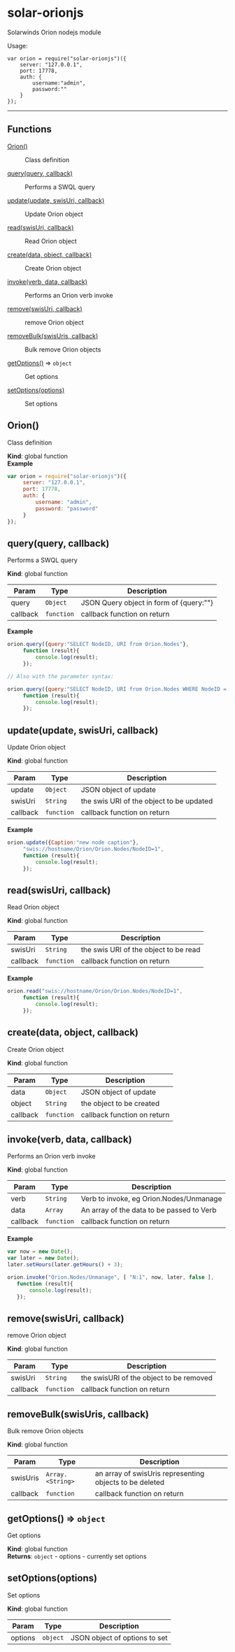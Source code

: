 # solar-orionjs
Solarwinds Orion nodejs module

Usage:
```
var orion = require("solar-orionjs")({
    server: "127.0.0.1",
    port: 17778,
    auth: { 
        username:"admin",
        password:""
    }   
});
```    
---
## Functions

<dl>
<dt><a href="#Orion">Orion()</a></dt>
<dd><p>Class definition</p>
</dd>
<dt><a href="#query">query(query, callback)</a></dt>
<dd><p>Performs a SWQL query</p>
</dd>
<dt><a href="#update">update(update, swisUri, callback)</a></dt>
<dd><p>Update Orion object</p>
</dd>
<dt><a href="#read">read(swisUri, callback)</a></dt>
<dd><p>Read Orion object</p>
</dd>
<dt><a href="#create">create(data, object, callback)</a></dt>
<dd><p>Create Orion object</p>
</dd>
<dt><a href="#invoke">invoke(verb, data, callback)</a></dt>
<dd><p>Performs an Orion verb invoke</p>
</dd>
<dt><a href="#remove">remove(swisUri, callback)</a></dt>
<dd><p>remove Orion object</p>
</dd>
<dt><a href="#removeBulk">removeBulk(swisUris, callback)</a></dt>
<dd><p>Bulk remove Orion objects</p>
</dd>
<dt><a href="#getOptions">getOptions()</a> ⇒ <code>object</code></dt>
<dd><p>Get options</p>
</dd>
<dt><a href="#setOptions">setOptions(options)</a></dt>
<dd><p>Set options</p>
</dd>
</dl>

<a name="Orion"></a>

## Orion()
Class definition

**Kind**: global function  
**Example**  
```js
var orion = require("solar-orionjs")({
     server: "127.0.0.1",
     port: 17778,
     auth: {
         username: "admin",
         password: "password"
     }
});
```
<a name="query"></a>

## query(query, callback)
Performs a SWQL query

**Kind**: global function  

| Param | Type | Description |
| --- | --- | --- |
| query | <code>Object</code> | JSON Query object in form of {query:"<query>"} |
| callback | <code>function</code> | callback function on return |

**Example**  
```js
orion.query({query:"SELECT NodeID, URI from Orion.Nodes"}, 
     function (result){
         console.log(result);
     });

// Also with the parameter syntax:

orion.query({query:"SELECT NodeID, URI from Orion.Nodes WHERE NodeID = @id", param:{id:5}}, 
     function (result){
         console.log(result);
     }); 
```
<a name="update"></a>

## update(update, swisUri, callback)
Update Orion object

**Kind**: global function  

| Param | Type | Description |
| --- | --- | --- |
| update | <code>Object</code> | JSON object of update |
| swisUri | <code>String</code> | the swis URI of the object to be updated |
| callback | <code>function</code> | callback function on return |

**Example**  
```js
orion.update({Caption:"new node caption"}, 
     "swis://hostname/Orion/Orion.Nodes/NodeID=1", 
     function (result){
         console.log(result);
     });
```
<a name="read"></a>

## read(swisUri, callback)
Read Orion object

**Kind**: global function  

| Param | Type | Description |
| --- | --- | --- |
| swisUri | <code>String</code> | the swis URI of the object to be read |
| callback | <code>function</code> | callback function on return |

**Example**  
```js
orion.read("swis://hostname/Orion/Orion.Nodes/NodeID=1", 
     function (result){
         console.log(result);
     });
```
<a name="create"></a>

## create(data, object, callback)
Create Orion object

**Kind**: global function  

| Param | Type | Description |
| --- | --- | --- |
| data | <code>Object</code> | JSON object of update |
| object | <code>String</code> | the object to be created |
| callback | <code>function</code> | callback function on return |

<a name="invoke"></a>

## invoke(verb, data, callback)
Performs an Orion verb invoke

**Kind**: global function  

| Param | Type | Description |
| --- | --- | --- |
| verb | <code>String</code> | Verb to invoke, eg Orion.Nodes/Unmanage |
| data | <code>Array</code> | An array of the data to be passed to Verb |
| callback | <code>function</code> | callback function on return |

**Example**  
```js
var now = new Date();
var later = new Date();
later.setHours(later.getHours() + 3);

orion.invoke("Orion.Nodes/Unmanage", [ "N:1", now, later, false ], 
   function (result){
       console.log(result);
   });
```
<a name="remove"></a>

## remove(swisUri, callback)
remove Orion object

**Kind**: global function  

| Param | Type | Description |
| --- | --- | --- |
| swisUri | <code>String</code> | the swisURI of the object to be removed |
| callback | <code>function</code> | callback function on return |

<a name="removeBulk"></a>

## removeBulk(swisUris, callback)
Bulk remove Orion objects

**Kind**: global function  

| Param | Type | Description |
| --- | --- | --- |
| swisUris | <code>Array.&lt;String&gt;</code> | an array of swisUris representing objects to be deleted |
| callback | <code>function</code> | callback function on return |

<a name="getOptions"></a>

## getOptions() ⇒ <code>object</code>
Get options

**Kind**: global function  
**Returns**: <code>object</code> - options - currently set options  
<a name="setOptions"></a>

## setOptions(options)
Set options

**Kind**: global function  

| Param | Type | Description |
| --- | --- | --- |
| options | <code>object</code> | JSON object of options to set |

